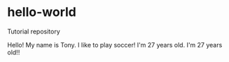 # hello-world
Tutorial repository


Hello! My name is Tony. I like to play soccer!
I'm 27 years old. I'm 27 years old!!